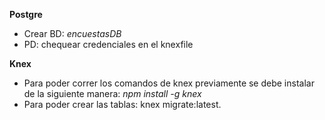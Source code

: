 
__Postgre__
- Crear BD: *encuestasDB*
- PD: chequear credenciales en el knexfile

__Knex__  
- Para poder correr los comandos de knex previamente se debe instalar de la siguiente manera: *npm install -g knex*
- Para poder crear las tablas: knex migrate:latest.
